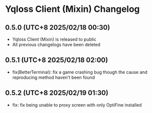# Yqloss Client (Mixin) Changelog

## 0.5.0 (UTC+8 2025/02/18 00:30)

* Yqloss Client (Mixin) is released to public
* All previous changelogs have been deleted

## 0.5.1 (UTC+8 2025/02/18 02:00)

* fix(BetterTerminal): fix a game crashing bug though the cause and reproducing method haven't been found

## 0.5.2 (UTC+8 2025/02/19 01:30)

* fix: fix being unable to proxy screen with only OptiFine installed
